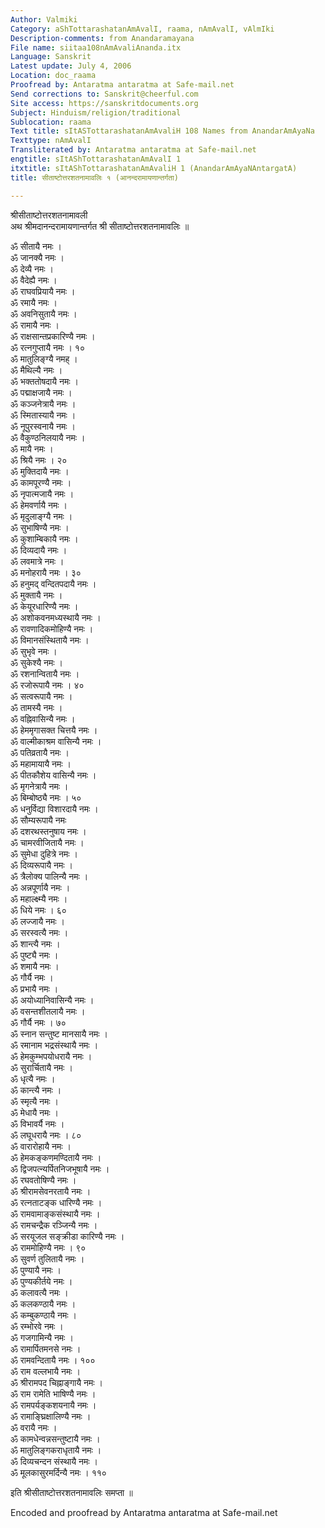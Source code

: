 ```yaml
---
Author: Valmiki
Category: aShTottarashatanAmAvalI, raama, nAmAvalI, vAlmIki
Description-comments: from Anandaramayana
File name: siitaa108nAmAvaliAnanda.itx
Language: Sanskrit
Latest update: July 4, 2006
Location: doc_raama
Proofread by: Antaratma antaratma at Safe-mail.net
Send corrections to: Sanskrit@cheerful.com
Site access: https://sanskritdocuments.org
Subject: Hinduism/religion/traditional
Sublocation: raama
Text title: sItASTottarashatanAmAvaliH 108 Names from AnandarAmAyaNa
Texttype: nAmAvalI
Transliterated by: Antaratma antaratma at Safe-mail.net
engtitle: sItAShTottarashatanAmAvalI 1
itxtitle: sItAShTottarashatanAmAvaliH 1 (AnandarAmAyaNAntargatA)
title: सीताष्टोत्तरशतनामावलिः १ (आनन्दरामायणान्तर्गता)

---
```

  
 श्रीसीताष्टोत्तरशतनामावली   
अथ श्रीमदानन्दरामायणान्तर्गत श्री सीताष्टोत्तरशतनामावलिः ॥  
  
ॐ सीतायै नमः ।  
ॐ जानक्यै नमः ।  
ॐ देव्यै नमः ।  
ॐ वैदेह्यै नमः ।  
ॐ राघवप्रियायै नमः ।  
ॐ रमायै नमः ।  
ॐ अवनिसुतायै नमः ।  
ॐ रामायै नमः ।  
ॐ राक्षसान्तप्रकारिण्यै नमः ।  
ॐ रत्नगुप्तायै नमः । १०  
ॐ मातुलिङ्ग्यै नमह् ।  
ॐ मैथिल्यै नमः  ।  
ॐ भक्ततोषदायै नमः ।  
ॐ पद्माक्षजायै नमः ।  
ॐ कञ्जनेत्रायै नमः ।  
ॐ स्मितास्यायै नमः ।  
ॐ नूपुरस्वनायै नमः ।  
ॐ वैकुण्ठनिलयायै नमः ।  
ॐ मायै नमः ।  
ॐ श्रियै नमः । २०  
ॐ मुक्तिदायै नमः ।  
ॐ कामपूरण्यै नमः ।  
ॐ नृपात्मजायै नमः ।  
ॐ हेमवर्णायै नमः ।  
ॐ मृदुलाङ्ग्यै नमः ।  
ॐ सुभाषिण्यै नमः ।  
ॐ कुशाम्बिकायै नमः ।  
ॐ दिव्यदायै नमः ।  
ॐ लवमात्रे नमः ।  
ॐ मनोहरायै नमः । ३०  
ॐ हनुमद् वन्दितपदायै नमः ।  
ॐ मुक्तायै नमः ।  
ॐ केयूरधारिण्यै नमः ।  
ॐ अशोकवनमध्यस्थायै नमः ।  
ॐ रावणादिकमोहिण्यै नमः ।  
ॐ विमानसंस्थितायै नमः ।  
ॐ सुभृवे नमः ।  
ॐ सुकेश्यै नमः ।  
ॐ रशनान्वितायै नमः ।  
ॐ रजोरूपायै नमः । ४०  
ॐ सत्वरूपायै नमः ।  
ॐ तामस्यै नमः ।  
ॐ वह्निवासिन्यै नमः ।  
ॐ हेममृगासक्त चित्तयै नमः ।  
ॐ वाल्मीकाश्रम वासिन्यै नमः ।  
ॐ पतिव्रतायै नमः ।  
ॐ महामायायै नमः ।  
ॐ पीतकौशेय वासिन्यै नमः ।  
ॐ मृगनेत्रायै नमः ।  
ॐ बिम्बोष्ठ्यै नमः । ५०  
ॐ धनुर्विद्या विशारदायै नमः ।  
ॐ सौम्यरूपायै नमः  
ॐ दशरथस्तनुषाय नमः ।  
ॐ चामरवीजितायै नमः ।  
ॐ सुमेधा दुहित्रे नमः ।  
ॐ दिव्यरूपायै नमः ।  
ॐ त्रैलोक्य पालिन्यै नमः ।  
ॐ अन्नपूर्णायै नमः ।  
ॐ महाल्क्ष्म्यै नमः ।  
ॐ धिये नमः । ६०  
ॐ लज्जायै नमः ।  
ॐ सरस्वत्यै नमः ।  
ॐ शान्त्यै नमः ।  
ॐ पुष्ट्यै नमः ।  
ॐ शमायै नमः ।  
ॐ गौर्यै नमः ।  
ॐ प्रभायै नमः ।  
ॐ अयोध्यानिवासिन्यै नमः ।  
ॐ वसन्तशीतलायै नमः ।  
ॐ गौर्यै नमः । ७०  
ॐ स्नान सन्तुष्ट मानसायै नमः ।  
ॐ रमानाम भद्रसंस्थायै नमः ।  
ॐ हेमकुम्भपयोधरायै नमः ।  
ॐ सुरार्चितायै नमः ।  
ॐ धृत्यै नमः ।  
ॐ कान्त्यै नमः ।  
ॐ स्मृत्यै नमः ।  
ॐ मेधायै नमः ।  
ॐ विभावर्यै नमः ।  
ॐ लघूधरायै नमः । ८०  
ॐ वारारोहायै नमः ।  
ॐ हेमकङ्कणमण्दितायै नमः ।  
ॐ द्विजपत्न्यर्पितनिजभूषायै नमः ।  
ॐ रघवतोषिण्यै नमः ।  
ॐ श्रीरामसेवनरतायै नमः ।  
ॐ रत्नताटङ्क धारिण्यै नमः ।  
ॐ रामवामाङ्कसंस्थायै नमः ।  
ॐ रामचन्द्रैक रञ्जिन्यै नमः ।  
ॐ सरयूजल सङ्क्रीडा कारिण्यै नमः ।  
ॐ राममोहिण्यै नमः । ९०  
ॐ सुवर्ण तुलितायै नमः ।  
ॐ पुण्यायै नमः ।  
ॐ पुण्यकीर्तये नमः ।  
ॐ कलावत्यै नमः ।  
ॐ कलकण्ठायै नमः ।  
ॐ कम्बुकण्ठायै नमः ।  
ॐ रम्भोरवे नमः ।  
ॐ गजगामिन्यै नमः ।  
ॐ रामार्पितमनसे नमः ।  
ॐ रामवन्दितायै नमः । १००  
ॐ राम वल्लभायै नमः ।  
ॐ श्रीरामपद चिह्नाङ्गायै नमः ।  
ॐ राम रामेति भाषिण्यै नमः ।  
ॐ रामपर्यङ्कशयनायै नमः ।  
ॐ रामाङ्घ्रिक्षालिण्यै नमः ।  
ॐ वरायै नमः ।  
ॐ कामधेन्वन्नसन्तुष्टायै नमः ।  
ॐ मातुलिङ्गकराधृतायै नमः ।  
ॐ दिव्यचन्दन संस्थायै नमः ।  
ॐ मूलकासुरमर्दिन्यै नमः । ११०  
  
इति श्रीसीताष्टोत्तरशतनामावलिः समप्ता ॥  
  
  
  
Encoded and proofread by Antaratma antaratma at Safe-mail.net  
  
